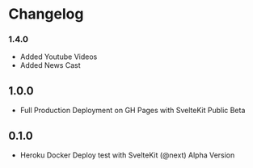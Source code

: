 # Changelog

### 1.4.0
- Added Youtube Videos
- Added News Cast

## 1.0.0
- Full Production Deployment on GH Pages with SvelteKit Public Beta

## 0.1.0
- Heroku Docker Deploy test with SvelteKit (@next) Alpha Version